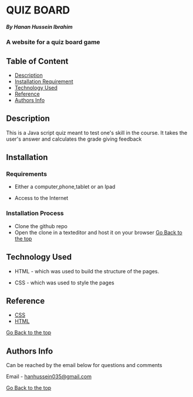# QUIZ BOARD
##### By Hanan Hussein Ibrahim
### A website for a quiz board game




## Table of Content

+ [Description](#description)
+ [Installation Requirement](#Requirements)
+ [Technology Used](#technology-used)
+ [Reference](#reference)
+ [Authors Info](#Authors-Info)


## Description
<p>This is a Java script quiz meant to test one's skill in the course. It takes the user's answer and calculates the grade 
giving feedback
</p>

## Installation


### Requirements

* Either a computer,phone,tablet or an Ipad

* Access to the Internet

### Installation Process
* Clone the github repo
* Open the clone in a texteditor and host it on your browser
[Go Back to the top](#By-Hanan-Hussein-Ibrahim)
## Technology Used
* HTML - which was used to build the structure of the pages.

* CSS - which was used to style the pages

## Reference
* [CSS](https://developer.mozilla.org/en-US/docs/Web/CSS)
* [HTML](https://developer.mozilla.org/en-US/docs/Glossary/HTML)

[Go Back to the top](#By-Hanan-Hussein-Ibrahim)

## Authors Info
Can be reached by the email below for questions and comments 

Email - hanhussein035@gmail.com

[Go Back to the top](#By-Hanan-Hussein-Ibrahim)
